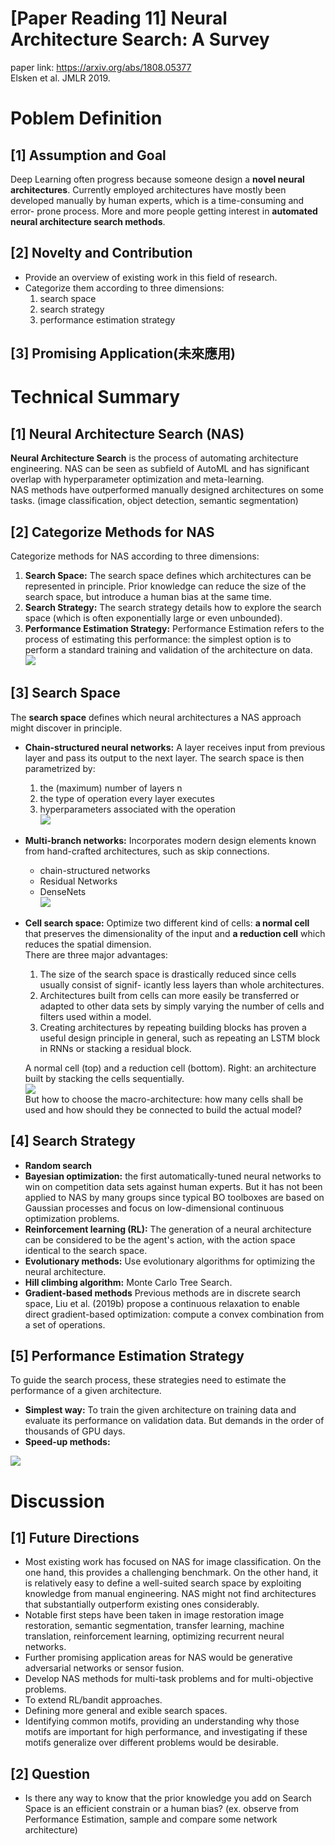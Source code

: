 # [Paper Reading 11] Neural Architecture Search: A Survey  
paper link: https://arxiv.org/abs/1808.05377  
Elsken et al. JMLR 2019.  

# Poblem Definition
## [1] Assumption and Goal
Deep Learning often progress because someone design a **novel neural architectures**. Currently employed architectures have mostly been developed manually by human experts, which is a time-consuming and error-
prone process. More and more people getting interest in **automated neural architecture search methods**.  

## [2] Novelty and Contribution
* Provide an overview of existing work in this field of research.  
* Categorize them according to three dimensions:  
    1. search space
    2. search strategy
    3. performance estimation strategy

## [3] Promising Application(未來應用)

# Technical Summary

## [1] Neural Architecture Search (NAS)
**Neural Architecture Search** is the process
of automating architecture engineering. NAS can be
seen as subfield of AutoML and has significant overlap with hyperparameter optimization and meta-learning.  
NAS methods have outperformed manually designed architectures on some tasks. (image classification, object detection, semantic segmentation)  

## [2] Categorize Methods for NAS
Categorize methods for NAS according to three dimensions:  
1. **Search Space:** The search space defines which architectures can be represented in principle. Prior knowledge can reduce the size of the search space, but introduce a human bias at the same time.  
2. **Search Strategy:** The search strategy details how to explore the search space (which is often exponentially large or even unbounded).  
3. **Performance Estimation Strategy:** Performance Estimation refers to the process of estimating this performance: the simplest option is to perform a standard training and validation of the architecture on data.  
![](https://i.imgur.com/kOomOaE.png)  

## [3] Search Space
The **search space** defines which neural architectures a NAS approach might discover in
principle.  
* **Chain-structured neural networks:** A layer receives input from previous layer and pass its output to the next layer. The search space is then parametrized by:  
    1. the (maximum) number of layers n  
    2. the type of operation every layer executes  
    3. hyperparameters associated with the operation  
![](https://i.imgur.com/35uMDdV.png)  

* **Multi-branch networks:** Incorporates modern design elements known from hand-crafted architectures, such as skip connections.  
    * chain-structured networks
    * Residual Networks
    * DenseNets  
![](https://i.imgur.com/zurg4jd.png)  

* **Cell search space:** Optimize two different kind of cells: **a normal cell** that preserves the dimensionality of the input and **a reduction cell** which reduces the spatial dimension.  
There are three major advantages:  
    1. The size of the search space is drastically reduced since cells usually consist of signif-
icantly less layers than whole architectures.  
    2. Architectures built from cells can more easily be transferred or adapted to other data sets by simply varying the number of cells and filters used within a model.  
    3. Creating architectures by repeating building blocks has proven a useful design principle in general, such as repeating an LSTM block in RNNs or stacking a residual block.  

    A normal cell (top) and a reduction cell (bottom). Right: an architecture built by stacking the cells sequentially.  
![](https://i.imgur.com/dRXOlJH.png)  
But how to choose the macro-architecture: how many
cells shall be used and how should they be connected to build the actual model?

## [4] Search Strategy
* **Random search**
* **Bayesian optimization:** the first automatically-tuned neural networks to win on competition data sets against human experts. But it has not been applied to NAS by many groups since typical BO toolboxes are based on Gaussian processes and focus on low-dimensional continuous optimization problems.  
* **Reinforcement learning (RL):** The generation of a neural architecture can be considered to be the agent's action, with the action space identical to the search space.  
* **Evolutionary methods:** Use evolutionary algorithms for optimizing the neural architecture.  
* **Hill climbing algorithm:** Monte Carlo Tree Search.  
* **Gradient-based methods** Previous methods are in discrete search space, Liu et al. (2019b) propose a continuous relaxation to enable direct gradient-based optimization: compute a convex combination from a set of operations.  

## [5] Performance Estimation Strategy
To guide the search process, these strategies need to estimate the performance of a given architecture.  
* **Simplest way:** To train the given architecture on training data and evaluate its performance on validation data. But demands in the order of thousands of GPU days.  
* **Speed-up methods:**

![](https://i.imgur.com/1bVd8pR.png)  

# Discussion

## [1] Future Directions
* Most existing work has focused on NAS for image classification. On the one hand, this provides a challenging benchmark. On the other hand, it is relatively easy to define a well-suited search space by exploiting knowledge from manual engineering. NAS might not find architectures that substantially outperform existing ones considerably.   
* Notable first steps have been taken in image restoration image restoration, semantic segmentation, transfer learning, machine translation, reinforcement learning, optimizing recurrent neural networks.  
* Further promising application areas for NAS would be generative adversarial networks or sensor fusion.  
* Develop NAS methods for multi-task problems and for multi-objective problems.  
* To extend RL/bandit approaches.
* Defining more general and exible search spaces.  
* Identifying common motifs, providing an understanding why those motifs are important for high performance, and investigating if these motifs generalize over different problems would be desirable.  

## [2] Question
* Is there any way to know that the prior knowledge you add on Search Space is an efficient constrain or a human bias? (ex. observe from Performance Estimation, sample and compare some network architecture)

